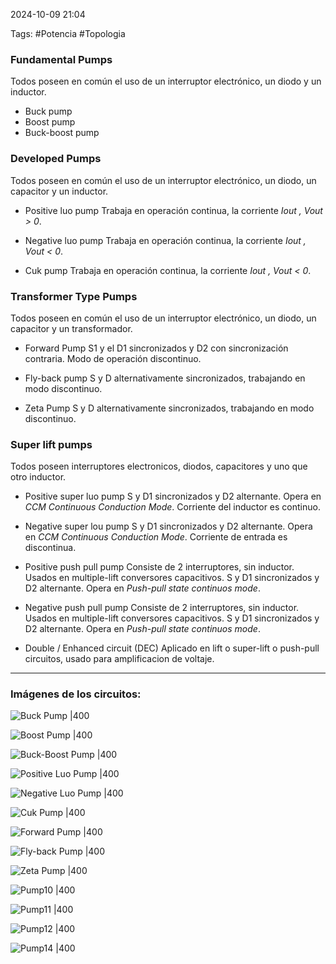 2024-10-09 21:04

Tags: #Potencia #Topologia 

### Fundamental Pumps
Todos poseen en común el uso de un interruptor electrónico, un diodo y un inductor.

* Buck pump
* Boost pump
* Buck-boost pump

### Developed Pumps
Todos poseen en común el uso de un interruptor electrónico, un diodo, un capacitor y un inductor.

* Positive luo pump
Trabaja en operación continua, la corriente _Iout , Vout > 0_.

* Negative luo pump
Trabaja en operación continua, la corriente _Iout , Vout < 0_.

* Cuk pump
Trabaja en operación continua, la corriente _Iout , Vout < 0_.

### Transformer Type Pumps
Todos poseen en común el uso de un interruptor electrónico, un diodo, un capacitor y un transformador.

* Forward Pump
S1 y el D1 sincronizados y D2 con sincronización contraria. Modo de operación discontinuo.

* Fly-back pump
S y D alternativamente sincronizados, trabajando en modo discontinuo.

* Zeta Pump
S y D alternativamente sincronizados, trabajando en modo discontinuo.

### Super lift pumps
Todos poseen interruptores electronicos, diodos, capacitores y uno que otro inductor.

* Positive super luo pump
S y D1 sincronizados y D2 alternante. Opera en _CCM Continuous  Conduction Mode_. Corriente del inductor es continuo.

* Negative super lou pump
S y D1 sincronizados y D2 alternante. Opera en _CCM Continuous  Conduction Mode_. Corriente de entrada es discontinua.

* Positive push pull pump
Consiste de 2 interruptores, sin inductor. Usados en multiple-lift conversores capacitivos.  S y D1 sincronizados  y D2 alternante. Opera en _Push-pull state continuos mode_.

* Negative push pull pump
Consiste de 2 interruptores, sin inductor. Usados en multiple-lift conversores capacitivos.  S y D1 sincronizados  y D2 alternante. Opera en _Push-pull state continuos mode_.

* Double / Enhanced circuit (DEC)
Aplicado en lift o super-lift o push-pull circuitos, usado para amplificacion de voltaje.

---

### Imágenes de los circuitos:

![Buck Pump |400](Imagenes/Pump1.jpeg)

![Boost Pump |400](Imagenes/Pump2.jpeg)

![Buck-Boost Pump |400](Imagenes/Pump3.jpeg)

![Positive Luo Pump |400](Imagenes/Pump4.jpeg)

![Negative Luo Pump |400](Imagenes/Pump5.jpeg)

![Cuk Pump |400](Imagenes/Pump6.jpeg)

![Forward Pump |400](Imagenes/Pump7.jpeg)

![Fly-back Pump |400](Imagenes/Pump8.jpeg)

![Zeta Pump |400](Imagenes/Pump9.jpeg)

![Pump10 |400](Imagenes/Pump10.jpeg) 

![Pump11 |400](Imagenes/Pump11.jpeg) 

![Pump12 |400](Imagenes/Pump12.jpeg) 

![Pump14 |400](Imagenes/Pump14.jpeg)


